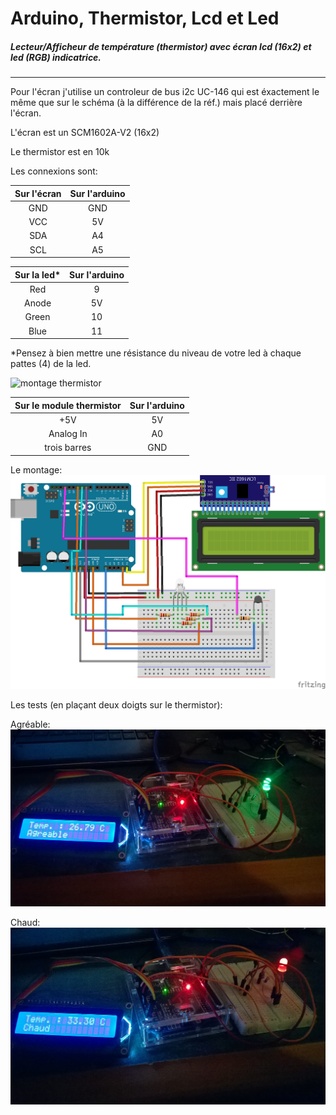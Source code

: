 # Arduino, Thermistor, Lcd et Led

##### Lecteur/Afficheur de température (thermistor) avec écran lcd (16x2) et led (RGB) indicatrice.
---

Pour l'écran j'utilise un controleur de bus i2c UC-146 qui est éxactement le même que sur le schéma (à la différence de la réf.) mais placé derrière l'écran.

L'écran est un SCM1602A-V2 (16x2)

Le thermistor est en 10k

Les connexions sont:

| Sur l'écran | Sur l'arduino |
|:-----------:|:-------------:|
| GND         | GND           |
| VCC         | 5V            |
| SDA         | A4            |
| SCL         | A5            |


| Sur la led*    | Sur l'arduino |
|:--------------:|:-------------:|
| Red            | 9             |
| Anode          | 5V            |
| Green          | 10            |
| Blue           | 11            |

*Pensez à bien mettre une résistance du niveau de votre led à chaque pattes (4) de la led.

![montage thermistor](http://playground.arduino.cc/uploads/ComponentLib/simple10ktherm_schem_new.png)

| Sur le module thermistor | Sur l'arduino |
|:------------------------:|:-------------:|
| +5V                      | 5V            |
| Analog In                | A0            |
| trois barres             | GND           |

Le montage:
![montage arduino](https://raw.githubusercontent.com/nicolasbqx/Arduino-Thermistor-Lcd-et-Led/master/Montage%20et%20tests/Arduino_Uno_i2C_LCD_LED_Thermistor_schema.png)


Les tests (en plaçant deux doigts sur le thermistor):

Agréable:
![test 26,79](https://raw.githubusercontent.com/nicolasbqx/Arduino-Thermistor-Lcd-et-Led/master/Montage%20et%20tests/Arduino-Thermistor-Lcd-et-Led_agreable.jpg)

Chaud:
![test 33,3](https://raw.githubusercontent.com/nicolasbqx/Arduino-Thermistor-Lcd-et-Led/master/Montage%20et%20tests/Arduino-Thermistor-Lcd-et-Led_chaud.jpg)

